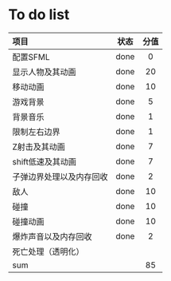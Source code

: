 # To do list
| 项目           |  状态  |  分值  |
| :----------- | :--: | :--: |
| 配置SFML       | done |  0   |
| 显示人物及其动画     | done |  20  |
| 移动动画         | done |  10  |
| 游戏背景         | done |  5   |
| 背景音乐         | done |  1   |
| 限制左右边界       | done |  1   |
| Z射击及其动画      | done |  7   |
| shift低速及其动画  | done |  7   |
| 子弹边界处理以及内存回收 | done |  2   |
| 敌人           | done |  10  |
| 碰撞           | done |  10  |
| 碰撞动画         | done |  10  |
| 爆炸声音以及内存回收   | done |  2   |
| 死亡处理（透明化）    |      |      |
| sum          |      |  85  |